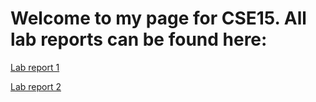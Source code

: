 # Welcome to my page for CSE15. All lab reports can be found here: 

[Lab report 1](lab-report-1-week-2.md)

[Lab report 2](lab-report-2-week-4.md)







